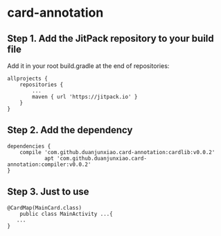 # card-annotation
## Step 1. Add the JitPack repository to your build file
Add it in your root build.gradle at the end of repositories:

	allprojects {
		repositories {
			...
			maven { url 'https://jitpack.io' }
		}
	}
	
## Step 2. Add the dependency
	
	dependencies {
		compile 'com.github.duanjunxiao.card-annotation:cardlib:v0.0.2'
                apt 'com.github.duanjunxiao.card-annotation:compiler:v0.0.2'
	}
	
## Step 3. Just to use
	@CardMap(MainCard.class)
        public class MainActivity ...{
	   ...
	}
	
  
